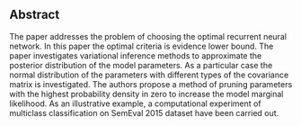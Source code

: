 ## Abstract
The paper addresses the problem of choosing the optimal recurrent neural network. In this paper the optimal criteria is evidence lower bound. The paper investigates variational inference methods to approximate the posterior distribution of the model parameters. As a particular case the normal distribution of the parameters with different types of the covariance matrix is investigated. The authors propose a method of pruning parameters with the highest probability density in zero to increase the model marginal likelihood. As an illustrative example, a computational experiment of multiclass classification on SemEval 2015 dataset have been carried out.
